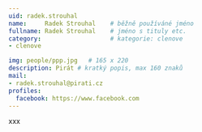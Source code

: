 ```yaml
---
uid: radek.strouhal
name:     Radek Strouhal  	# běžně používáné jméno
fullname: Radek Strouhal  	# jméno s tituly etc.
category:                   # kategorie: clenove
- clenove

img: people/ppp.jpg   # 165 x 220
description: Pirát # kratký popis, max 160 znaků
mail:
- radek.strouhal@pirati.cz
profiles:
  facebook: https://www.facebook.com
---
```


xxx
